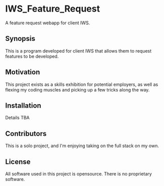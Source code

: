# IWS_Feature_Request
A feature request webapp for client IWS.

## Synopsis
This is a program developed for client IWS that allows them to request features to be developed.

## Motivation
This project exists as a skills exhibition for potential employers, as well as flexing my coding muscles and picking up a few tricks along the way.

## Installation
Details TBA

## Contributors
This is a solo project, and I'm enjoying taking on the full stack on my own.

## License
All software used in this project is opensource. There is no proprietary software.
